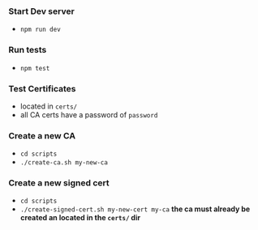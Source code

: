 ### Start Dev server

- `npm run dev`

### Run tests

- `npm test`

### Test Certificates

- located in `certs/`
- all CA certs have a password of `password`

### Create a new CA

- `cd scripts`
- `./create-ca.sh my-new-ca`

### Create a new signed cert

- `cd scripts`
- `./create-signed-cert.sh my-new-cert my-ca` **the ca must already be created an located in the `certs/` dir**
